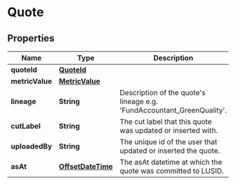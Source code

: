 

# Quote

## Properties

Name | Type | Description | Notes
------------ | ------------- | ------------- | -------------
**quoteId** | [**QuoteId**](QuoteId.md) |  | 
**metricValue** | [**MetricValue**](MetricValue.md) |  |  [optional]
**lineage** | **String** | Description of the quote&#39;s lineage e.g. &#39;FundAccountant_GreenQuality&#39;. |  [optional]
**cutLabel** | **String** | The cut label that this quote was updated or inserted with. |  [optional]
**uploadedBy** | **String** | The unique id of the user that updated or inserted the quote. | 
**asAt** | [**OffsetDateTime**](OffsetDateTime.md) | The asAt datetime at which the quote was committed to LUSID. | 



